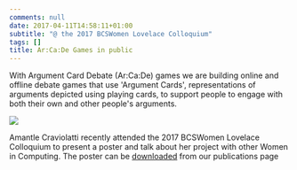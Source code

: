 ```yaml
---
comments: null
date: 2017-04-11T14:58:11+01:00
subtitle: "@ the 2017 BCSWomen Lovelace Colloquium"
tags: []
title: Ar:Ca:De Games in public  
---
```

With Argument Card Debate (Ar:Ca:De) games we are building online and offline debate games that use 'Argument Cards', representations of arguments depicted using playing cards, to support people to engage with both their own and other people's arguments.

![](/img/ama.jpg)

Amantle Craviolatti recently attended the 2017 BCSWomen Lovelace Colloquium to present a poster and talk about her project with other Women in Computing. The poster can be [downloaded](page/outputs/publications) from our publications page

